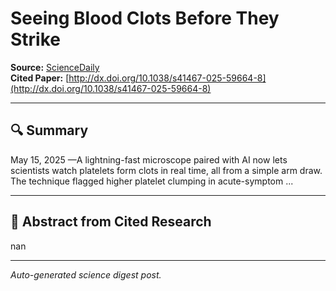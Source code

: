 # Seeing Blood Clots Before They Strike

**Source:** [ScienceDaily](https://www.sciencedaily.com/releases/2025/05/250515132126.htm)  
**Cited Paper:** [http://dx.doi.org/10.1038/s41467-025-59664-8](http://dx.doi.org/10.1038/s41467-025-59664-8)

---

## 🔍 Summary
May 15, 2025 —A lightning-fast microscope paired with AI now lets scientists watch platelets form clots in real time, all from a simple arm draw. The technique flagged higher platelet clumping in acute-symptom ...

---

## 📄 Abstract from Cited Research
nan

---

*Auto-generated science digest post.*
